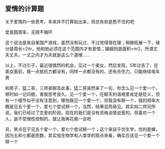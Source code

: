 ## 爱情的计算题 ##

关于爱情的一些思考，本来并不打算贴出来，但总有些是憋不住的吧 


 



爱是圆周率，无限不循环

 

这个说法是来自某国产游戏，虽然没有玩过，不过觉得很在理；稍微拓展一下，缘分是周长=2πr，他和她必须在这个范围内才有爱情；婚姻则是面积=πr2，所谓丈夫丈夫，一丈之内才为夫就是这么个道理……

 

以上，不过引子，最近很偶然的机会，见过一个美女，然后发现，5年过去了，在美女面前，我一点抵抗力都没有，同样一点都没有的，还有杀伤力，只能继续电车男

 

和房子，猛二哥，三师弟聊及此事，猛二哥突然来了一句，你怎么见一个爱一个，顿时如一记闷棍，害我思考良久。见一个爱一个，在聊天的语境里肯定是贬义，但有一个细节似乎没有注意到，哪怕我见一个爱一个，但我没有掰一个，我的频率大概是见五个爱一个，爱七个尝试掰一个，当然，结果显而易见。其实如二师兄所说，我们已经过了恋爱的阶段，现在的我们是没有资格谈情说爱的，但喜欢一个人，是不受理性控制的，就让我再花痴一会吧

 

另，笑点在于见五个爱一个，爱七个尝试掰一个；这个来自于仿生学，仿的是蝉，因为五和七都是质数，其实按生物学和人类学的观点来看，确实应该见一个爱一个掰一个
